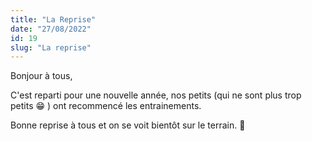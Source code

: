 ```yaml
---
title: "La Reprise"
date: "27/08/2022"
id: 19
slug: "La reprise"
---
```


Bonjour à tous,

C'est reparti pour une nouvelle année, nos petits (qui ne sont plus trop petits 😁 ) ont recommencé les entrainements.

Bonne reprise à tous et on se voit bientôt sur le terrain.
👋
